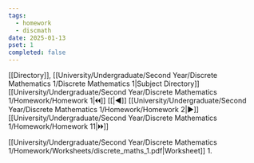 ```yaml
---
tags:
  - homework
  - discmath
date: 2025-01-13
pset: 1
completed: false
---
```

[[Directory]], [[University/Undergraduate/Second Year/Discrete Mathematics 1/Discrete Mathematics 1|Subject Directory]]
[[University/Undergraduate/Second Year/Discrete Mathematics 1/Homework/Homework 1|🞀🞀]] [[|◀]] [[University/Undergraduate/Second Year/Discrete Mathematics 1/Homework/Homework 2|▶]] [[University/Undergraduate/Second Year/Discrete Mathematics 1/Homework/Homework 11|🞂🞂]]

[[University/Undergraduate/Second Year/Discrete Mathematics 1/Homework/Worksheets/discrete_maths_1.pdf|Worksheet]]
1. 
